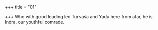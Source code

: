 +++
title = "01"

+++
Who with good leading led Turvaśa and Yadu here from afar,
he is Indra, our youthful comrade.